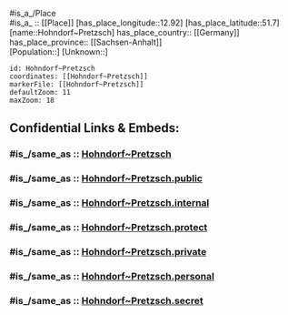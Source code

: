 ﻿---
confidential: public
isDeleted: false
location:
- 51.7
- 12.92
mapmarker: city
mapzoom:
- 7
- 12
SpocWebEntityId: 30994
tags:
- geo/City
type: City
---

#is_a_/Place  
#is_a_ :: [[Place]] 
[has_place_longitude::12.92] 
[has_place_latitude::51.7] 
[name::Hohndorf~Pretzsch] 
has_place_country:: [[Germany]]  
has_place_province:: [[Sachsen-Anhalt]]  
[Population::] 
[Unknown::] 


```leaflet
id: Hohndorf~Pretzsch
coordinates: [[Hohndorf~Pretzsch]] 
markerFile: [[Hohndorf~Pretzsch]] 
defaultZoom: 11 
maxZoom: 18
```


## Confidential Links & Embeds: 

### #is_/same_as :: [Hohndorf~Pretzsch](/_Standards/Earth/Continent/Europe/Europe~Central/Germany/Germany~East/Sachsen-Anhalt/counties~SA/Wittenberg/cities~Wittenberg/Annaburg/City/Hohndorf~Pretzsch.md) 

### #is_/same_as :: [Hohndorf~Pretzsch.public](/_public/Earth/Continent/Europe/Europe~Central/Germany/Germany~East/Sachsen-Anhalt/counties~SA/Wittenberg/cities~Wittenberg/Annaburg/City/Hohndorf~Pretzsch.public.md) 

### #is_/same_as :: [Hohndorf~Pretzsch.internal](/_internal/Earth/Continent/Europe/Europe~Central/Germany/Germany~East/Sachsen-Anhalt/counties~SA/Wittenberg/cities~Wittenberg/Annaburg/City/Hohndorf~Pretzsch.internal.md) 

### #is_/same_as :: [Hohndorf~Pretzsch.protect](/_protect/Earth/Continent/Europe/Europe~Central/Germany/Germany~East/Sachsen-Anhalt/counties~SA/Wittenberg/cities~Wittenberg/Annaburg/City/Hohndorf~Pretzsch.protect.md) 

### #is_/same_as :: [Hohndorf~Pretzsch.private](/_private/Earth/Continent/Europe/Europe~Central/Germany/Germany~East/Sachsen-Anhalt/counties~SA/Wittenberg/cities~Wittenberg/Annaburg/City/Hohndorf~Pretzsch.private.md) 

### #is_/same_as :: [Hohndorf~Pretzsch.personal](/_personal/Earth/Continent/Europe/Europe~Central/Germany/Germany~East/Sachsen-Anhalt/counties~SA/Wittenberg/cities~Wittenberg/Annaburg/City/Hohndorf~Pretzsch.personal.md) 

### #is_/same_as :: [Hohndorf~Pretzsch.secret](/_secret/Earth/Continent/Europe/Europe~Central/Germany/Germany~East/Sachsen-Anhalt/counties~SA/Wittenberg/cities~Wittenberg/Annaburg/City/Hohndorf~Pretzsch.secret.md)

